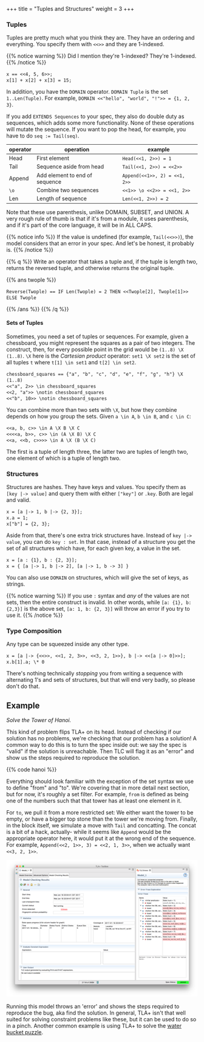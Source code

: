 +++
title = "Tuples and Structures"
weight = 3
+++

### Tuples

Tuples are pretty much what you think they are. They have an ordering and everything. You specify them with `<<>>` and they are 1-indexed.

{{% notice warning %}}
Did I mention they're 1-indexed? They're 1-indexed.
{{% /notice %}}

```
x == <<4, 5, 6>>;
x[1] + x[2] + x[3] = 15;
```

In addition, you have the `DOMAIN` operator. `DOMAIN Tuple` is the set `1..Len(Tuple)`. For example, `DOMAIN <<"hello", "world", "!">> = {1, 2, 3}`.

If you add `EXTENDS Sequences` to your spec, they also do double duty as sequences, which adds some more functionality. None of these operations will mutate the sequence. If you want to pop the head, for example, you have to do `seq := Tail(seq)`.

operator | operation | example
------|-----------|--------
Head | First element | `Head(<<1, 2>>) = 1`
Tail | Sequence aside from head | `Tail(<<1, 2>>) = <<2>>`
Append | Add element to end of sequence | `Append(<<1>>, 2) = <<1, 2>>`
`\o` | Combine two sequences | `<<1>> \o <<2>> = <<1, 2>>`
Len | Length of sequence | `Len(<<1, 2>>) = 2`

Note that these use parenthesis, unlike DOMAIN, SUBSET, and UNION. A very rough rule of thumb is that if it's from a module, it uses parenthesis, and if it's part of the core language, it will be in ALL CAPS.

{{% notice info %}}
If the value is undefined (for example, `Tail(<<>>)`), the model considers that an error in your spec. And let's be honest, it probably is.
{{% /notice %}}

{{% q %}}
Write an operator that takes a tuple and, if the tuple is length two, returns the reversed tuple, and otherwise returns the original tuple.

{{% ans twople %}}
```
Reverse(Twople) == IF Len(Twople) = 2 THEN <<Twople[2], Twople[1]>> ELSE Twople
```
{{% /ans %}}
{{% /q %}}

#### Sets of Tuples

Sometimes, you need a set of tuples or sequences. For example, given a chessboard, you might represent the squares as a pair of two integers. The construct, then, for every possible point in the grid would be `(1..8) \X (1..8)`. `\X` here is the _Cartesian product_ operator: `set1 \X set2` is the set of all tuples `t` where `t[1] \in set1` and `t[2] \in set2`.

```
chessboard_squares == {"a", "b", "c", "d", "e", "f", "g", "h"} \X (1..8)
<<"a", 2>> \in chessboard_squares
<<2, "a">> \notin chessboard_squares
<<"b", 10>> \notin chessboard_squares
```

You can combine more than two sets with `\X`, but how they combine depends on how you group the sets. Given `a \in A`, `b \in B`, and `c \in C`:

```
<<a, b, c>> \in A \X B \X C
<<<<a, b>>, c>> \in (A \X B) \X C
<<a, <<b, c>>>> \in A \X (B \X C)
```

The first is a tuple of length three, the latter two are tuples of length two, one element of which is a tuple of length two.

### Structures

Structures are hashes. They have keys and values. You specify them as `[key |-> value]` and query them with either `["key"]` or `.key`. Both are legal and valid.

```
x = [a |-> 1, b |-> {2, 3}];
x.a = 1;
x["b"] = {2, 3};
```

Aside from that, there's one extra trick structures have. Instead of `key |-> value`, you can do `key : set`. In that case, instead of a structure you get the set of all structures which have, for each given key, a value in the set.

```
x = [a : {1}, b : {2, 3}];
x = { [a |-> 1, b |-> 2], [a |-> 1, b -> 3] }
```

You can also use `DOMAIN` on structures, which will give the set of keys, as strings.

{{% notice warning %}}
If you use `:` syntax and _any_ of the values are not sets, then the entire construct is invalid. In other words, while `[a: {1}, b: {2,3}]` is the above set, `[a: 1, b: {2, 3}]` will throw an error if you try to use it.
{{% /notice %}}

### Type Composition

Any type can be squeezed inside any other type.

```
x = [a |-> {<<>>, <<1, 2, 3>>, <<3, 2, 1>>}, b |-> <<[a |-> 0]>>];
x.b[1].a; \* 0
```

There's nothing technically _stopping_ you from writing a sequence with alternating 1's and sets of structures, but that will end very badly, so please don't do that.

## Example

_Solve the Tower of Hanoi._

This kind of problem flips TLA+ on its head. Instead of checking if our solution has no problems, we're checking that our problem has a solution! A common way to do this is to turn the spec inside out: we say the spec is "valid" if the solution is unreachable. Then TLC will flag it as an "error" and show us the steps required to reproduce the solution.

{{% code hanoi %}}

Everything should look familiar with the exception of the set syntax we use to define "from" and "to". We're covering that in more detail next section, but for now, it's roughly a set filter. For example, `from` is defined as being one of the numbers such that that tower has at least one element in it.

For `to`, we pull it from a more restricted set: We either want the tower to be empty, or have a bigger top stone than the tower we're moving from. Finally, in the block itself, we simulate a move with `Tail` and concatting. The concat is a bit of a hack, actually- while it seems like `Append` would be the appropriate operator here, it would put it at the wrong end of the sequence. For example, `Append(<<2, 1>>, 3) = <<2, 1, 3>>`, when we actually want `<<3, 2, 1>>`.

![](img/solution.png)

Running this model throws an 'error' and shows the steps required to reproduce the bug, aka find the solution. In general, TLA+ isn't that well suited for solving constraint problems like these, but it can be used to do so in a pinch. Another common example is using TLA+ to solve the [water bucket puzzle](https://github.com/tlaplus/Examples/tree/master/specifications/DieHard).
